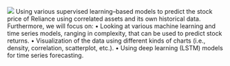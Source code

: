 ![](https://github.com/gitikaajain/Stock-market-prediction/blob/main/Source/Stock_Market_Prediction%F0%9F%93%88.png)
Using various supervised learning–based models to predict the stock price 
of Reliance using correlated assets and its own historical data.
Furthermore, we will focus on:
• Looking at various machine learning and time series models, ranging in complexity, that can
be used to predict stock returns.
• Visualization of the data using different kinds of charts (i.e., density, correlation, scatterplot,
etc.).
• Using deep learning (LSTM) models for time series forecasting.
